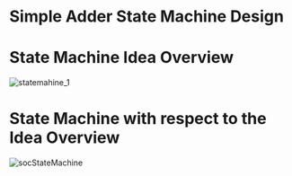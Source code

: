 # Simple Adder State Machine Design

# State Machine Idea Overview

![statemahine_1](https://user-images.githubusercontent.com/40318836/99077651-60528700-25bd-11eb-9cc1-e0640038e47c.PNG)

# State Machine with respect to the Idea Overview

![socStateMachine](https://user-images.githubusercontent.com/40318836/99077890-bf180080-25bd-11eb-8914-513f8e0d8584.jpg)

